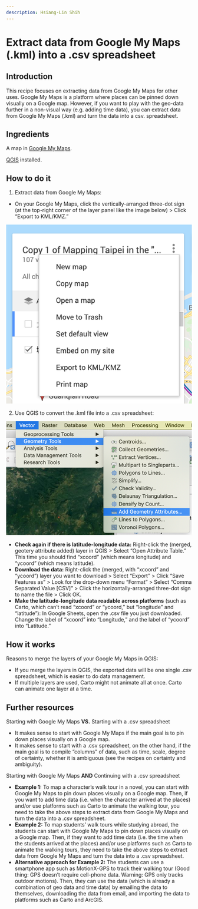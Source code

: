 ```yaml
---
description: Hsiang-Lin Shih
---
```


# Extract data from Google My Maps \(.kml\) into a .csv spreadsheet

## **Introduction**

This recipe focuses on extracting data from Google My Maps for other uses. Google My Maps is a platform where places can be pinned down visually on a Google map. However, if you want to play with the geo-data further in a non-visual way \(e.g. adding time data\), you can extract data from Google My Maps \(.kml\) and turn the data into a csv. spreadsheet.

## **Ingredients**

A map in [Google My Maps](https://wp.stolaf.edu/it/googlemymaps/).

[QGIS](https://qgis.org/en/site/forusers/download.html) installed.

## **How to do it**

1. Extract data from Google My Maps:

* On your Google My Maps, click the vertically-arranged three-dot sign \(at the top-right corner of the layer panel like the image below\) &gt; Click “Export to KML/KMZ.”

![top-right corner of the layer panel in Google My Maps](../.gitbook/assets/0%20%281%29.png)

2. Use QGIS to convert the .kml file into a .csv spreadsheet:

![&#x201C;Vector&#x201D; in the top menu in QGIS](../.gitbook/assets/3.png)

* **Check again if there is latitude-longitude data:** Right-click the \(merged, geotery attribute added\) layer in QGIS &gt; Select “Open Attribute Table.” This time you should find “xcoord” \(which means longitude\) and “ycoord” \(which means latitude\).
* **Download the data:** Right-click the \(merged, with “xcoord” and “ycoord”\) layer you want to download &gt; Select “Export” &gt; Click “Save Features as” &gt; Look for the drop-down menu “Format” &gt; Select “Comma Separated Value \[CSV\]” &gt; Click the horizontally-arranged three-dot sign to name the file &gt; Click OK.
* **Make the latitude-longitude data readable across platforms** \(such as Carto, which can’t read “xcoord” or “ycoord,” but “longitude” and “latitude”\): In Google Sheets, open the .csv file you just downloaded. Change the label of “xcoord” into “Longitude,” and the label of “ycoord” into “Latitude.”

## **How it works**

Reasons to merge the layers of your Google My Maps in QGIS:

* If you merge the layers in QGIS, the exported data will be one single .csv spreadsheet, which is easier to do data management.
* If multiple layers are used, Carto might not animate all at once. Carto can animate one layer at a time.

## **Further resources**

‌Starting with Google My Maps **VS.** Starting with a .csv spreadsheet

* It makes sense to start with Google My Maps if the main goal is to pin down places visually on a Google map.
* It makes sense to start with a .csv spreadsheet, on the other hand, if the main goal is to compile “columns” of data, such as time, scale, degree of certainty, whether it is ambiguous \(see the recipes on certainty and ambiguity\).

Starting with Google My Maps **AND** Continuing with a .csv spreadsheet

* **Example 1:** To map a character’s walk tour in a novel, you can start with Google My Maps to pin down places visually on a Google map. Then, if you want to add time data \(i.e. when the character arrived at the places\) and/or use platforms such as Carto to animate the walking tour, you need to take the above steps to extract data from Google My Maps and turn the data into a .csv spreadsheet.
* **Example 2:** To map students’ walk tours while studying abroad, the students can start with Google My Maps to pin down places visually on a Google map. Then, if they want to add time data \(i.e. the time when the students arrived at the places\) and/or use platforms such as Carto to animate the walking tours, they need to take the above steps to extract data from Google My Maps and turn the data into a .csv spreadsheet.
* **Alternative approach for Example 2:** The students can use a smartphone app such as MotionX-GPS to track their walking tour \(Good thing: GPS doesn’t require cell-phone data. Warning: GPS only tracks outdoor motions\). Then, they can use the data \(which is already a combination of geo data and time data\) by emailing the data to themselves, downloading the data from email, and importing the data to platforms such as Carto and ArcGIS.

